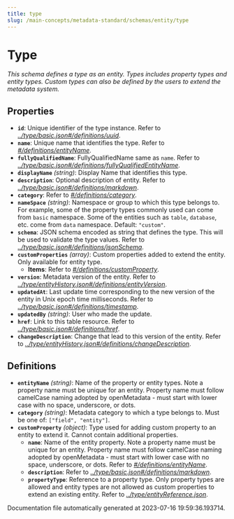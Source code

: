 ```yaml
---
title: type
slug: /main-concepts/metadata-standard/schemas/entity/type
---
```


# Type

*This schema defines a type as an entity. Types includes property types and entity types. Custom types can also be defined by the users to extend the metadata system.*

## Properties

- **`id`**: Unique identifier of the type instance. Refer to *[../type/basic.json#/definitions/uuid](#/type/basic.json#/definitions/uuid)*.
- **`name`**: Unique name that identifies the type. Refer to *[#/definitions/entityName](#definitions/entityName)*.
- **`fullyQualifiedName`**: FullyQualifiedName same as `name`. Refer to *[../type/basic.json#/definitions/fullyQualifiedEntityName](#/type/basic.json#/definitions/fullyQualifiedEntityName)*.
- **`displayName`** *(string)*: Display Name that identifies this type.
- **`description`**: Optional description of entity. Refer to *[../type/basic.json#/definitions/markdown](#/type/basic.json#/definitions/markdown)*.
- **`category`**: Refer to *[#/definitions/category](#definitions/category)*.
- **`nameSpace`** *(string)*: Namespace or group to which this type belongs to. For example, some of the property types commonly used can come from `basic` namespace. Some of the entities such as `table`, `database`, etc. come from `data` namespace. Default: `"custom"`.
- **`schema`**: JSON schema encoded as string that defines the type. This will be used to validate the type values. Refer to *[../type/basic.json#/definitions/jsonSchema](#/type/basic.json#/definitions/jsonSchema)*.
- **`customProperties`** *(array)*: Custom properties added to extend the entity. Only available for entity type.
  - **Items**: Refer to *[#/definitions/customProperty](#definitions/customProperty)*.
- **`version`**: Metadata version of the entity. Refer to *[../type/entityHistory.json#/definitions/entityVersion](#/type/entityHistory.json#/definitions/entityVersion)*.
- **`updatedAt`**: Last update time corresponding to the new version of the entity in Unix epoch time milliseconds. Refer to *[../type/basic.json#/definitions/timestamp](#/type/basic.json#/definitions/timestamp)*.
- **`updatedBy`** *(string)*: User who made the update.
- **`href`**: Link to this table resource. Refer to *[../type/basic.json#/definitions/href](#/type/basic.json#/definitions/href)*.
- **`changeDescription`**: Change that lead to this version of the entity. Refer to *[../type/entityHistory.json#/definitions/changeDescription](#/type/entityHistory.json#/definitions/changeDescription)*.
## Definitions

- <a id="definitions/entityName"></a>**`entityName`** *(string)*: Name of the property or entity types. Note a property name must be unique for an entity. Property name must follow camelCase naming adopted by openMetadata - must start with lower case with no space, underscore, or dots.
- <a id="definitions/category"></a>**`category`** *(string)*: Metadata category to which a type belongs to. Must be one of: `["field", "entity"]`.
- <a id="definitions/customProperty"></a>**`customProperty`** *(object)*: Type used for adding custom property to an entity to extend it. Cannot contain additional properties.
  - **`name`**: Name of the entity property. Note a property name must be unique for an entity. Property name must follow camelCase naming adopted by openMetadata - must start with lower case with no space, underscore, or dots. Refer to *[#/definitions/entityName](#definitions/entityName)*.
  - **`description`**: Refer to *[../type/basic.json#/definitions/markdown](#/type/basic.json#/definitions/markdown)*.
  - **`propertyType`**: Reference to a property type. Only property types are allowed and entity types are not allowed as custom properties to extend an existing entity. Refer to *[../type/entityReference.json](#/type/entityReference.json)*.


Documentation file automatically generated at 2023-07-16 19:59:36.193714.
